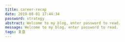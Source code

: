 ```yaml
---
title: career-recap
date: 2019-08-01 17:44:34
password: strategy
abstract: Welcome to my blog, enter password to read.
message: Welcome to my blog, enter password to read.
tags: 复盘
---
```

